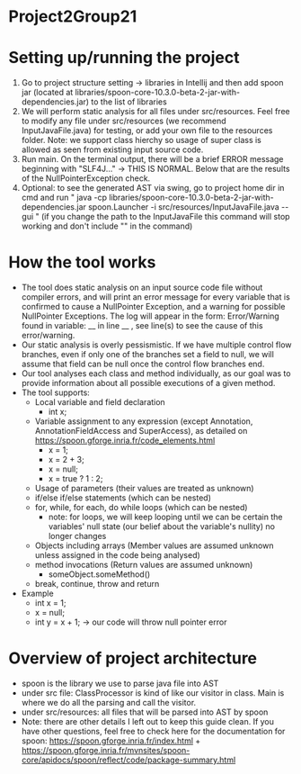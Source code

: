 # Project2Group21

# Setting up/running the project
1. Go to project structure setting -> libraries in Intellij and then add spoon jar (located at libraries/spoon-core-10.3.0-beta-2-jar-with-dependencies.jar) to the list of libraries
2. We will perform static analysis for all files under src/resources. Feel free to modify any file under src/resources (we recommend InputJavaFile.java) for testing, or add your own file to the resources folder. Note: we support class hierchy so usage of super class is allowed as seen from existing input source code. 
3. Run main. On the terminal output, there will be a brief ERROR message beginning with "SLF4J..." -> THIS IS NORMAL. Below that are the results of the NullPointerException check.
4. Optional: to see the generated AST via swing, go to project home dir in cmd and run " java -cp libraries/spoon-core-10.3.0-beta-2-jar-with-dependencies.jar spoon.Launcher  -i src/resources/InputJavaFile.java --gui "
   (if you change the path to the InputJavaFile this command will stop working and don't include "" in the command) 

# How the tool works
* The tool does static analysis on an input source code file without compiler errors, and will print an error message for every variable that is confirmed to cause a NullPointer Exception, and a warning for possible NullPointer Exceptions. The log will appear in the form: Error/Warning found in variable: __ in line __ , see line(s) to see the cause of this error/warning.
* Our static analysis is overly pessismistic. If we have multiple control flow branches, even if only one of the branches set a field to null, we will assume that field can be null once the control flow branches end.
* Our tool analyses each class and method individually, as our goal was to provide information about all possible executions of a given method.  
* The tool supports:
   * Local variable and field declaration
      * int x;
   * Variable assignment to any expression (except Annotation, AnnotationFieldAccess and SuperAccess), as detailed on https://spoon.gforge.inria.fr/code_elements.html
      * x = 1;
      * x = 2 + 3;
      * x = null;
      * x = true ? 1 : 2;
   * Usage of parameters (their values are treated as unknown)
   * if/else if/else statements (which can be nested)
   * for, while, for each, do while loops (which can be nested)
      * note: for loops, we will keep looping until we can be certain the variables' null state (our belief about the variable's nullity) no longer changes 
   * Objects including arrays (Member values are assumed unknown unless assigned in the code being analysed)
   * method invocations (Return values are assumed unknown)
     * someObject.someMethod()
   * break, continue, throw and return
* Example
   * int x = 1; 
   * x = null;
   * int y = x + 1; -> our code will throw null pointer error 

# Overview of project architecture
* spoon is the library we use to parse java file into AST 
* under src file: ClassProcessor is kind of like our visitor in class. Main is where we do all the parsing and call the visitor. 
* under src/resources: all files that will be parsed into AST by spoon 
* Note: there are other details I left out to keep this guide clean. If you have other questions, feel free to check here for the documentation for spoon: https://spoon.gforge.inria.fr/index.html + https://spoon.gforge.inria.fr/mvnsites/spoon-core/apidocs/spoon/reflect/code/package-summary.html 
